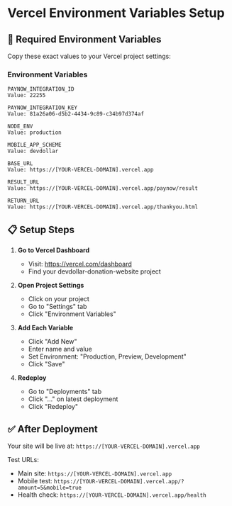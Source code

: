 # Vercel Environment Variables Setup

## 🔧 Required Environment Variables

Copy these exact values to your Vercel project settings:

### Environment Variables
```
PAYNOW_INTEGRATION_ID
Value: 22255

PAYNOW_INTEGRATION_KEY  
Value: 81a26a06-d5b2-4434-9c89-c34b97d374af

NODE_ENV
Value: production

MOBILE_APP_SCHEME
Value: devdollar

BASE_URL
Value: https://[YOUR-VERCEL-DOMAIN].vercel.app

RESULT_URL
Value: https://[YOUR-VERCEL-DOMAIN].vercel.app/paynow/result

RETURN_URL
Value: https://[YOUR-VERCEL-DOMAIN].vercel.app/thankyou.html
```

## 📋 Setup Steps

1. **Go to Vercel Dashboard**
   - Visit: https://vercel.com/dashboard
   - Find your devdollar-donation-website project

2. **Open Project Settings**
   - Click on your project
   - Go to "Settings" tab
   - Click "Environment Variables"

3. **Add Each Variable**
   - Click "Add New"
   - Enter name and value
   - Set Environment: "Production, Preview, Development"
   - Click "Save"

4. **Redeploy**
   - Go to "Deployments" tab
   - Click "..." on latest deployment
   - Click "Redeploy"

## ✅ After Deployment

Your site will be live at: `https://[YOUR-VERCEL-DOMAIN].vercel.app`

Test URLs:
- Main site: `https://[YOUR-VERCEL-DOMAIN].vercel.app`
- Mobile test: `https://[YOUR-VERCEL-DOMAIN].vercel.app/?amount=5&mobile=true`
- Health check: `https://[YOUR-VERCEL-DOMAIN].vercel.app/health`